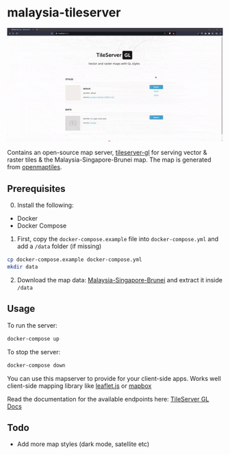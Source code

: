<!-- @format -->

# malaysia-tileserver

![](./assets/tileserver.gif)

Contains an open-source map server, [tileserver-gl](http://tileserver.org/) for serving vector & raster tiles & the Malaysia-Singapore-Brunei map. The map is generated from [openmaptiles](https://github.com/openmaptiles/openmaptiles).

## Prerequisites

0. Install the following:

-   Docker
-   Docker Compose

1. First, copy the `docker-compose.example` file into `docker-compose.yml` and add a `/data` folder (if missing)

```bash
cp docker-compose.example docker-compose.yml
mkdir data
```

2. Download the map data: [Malaysia-Singapore-Brunei](https://drive.google.com/file/d/1f9MllVDNz9BSBuIFCkST55tq14F2CDMP/view?usp=share_link) and extract it inside `/data`

## Usage

To run the server:

```bash
docker-compose up
```

To stop the server:

```bash
docker-compose down
```

You can use this mapserver to provide for your client-side apps. Works well client-side mapping library like [leaflet.js](https://leafletjs.com/) or [mapbox](https://www.mapbox.com/)

Read the documentation for the available endpoints here: [TileServer GL Docs](https://tileserver.readthedocs.io/en/latest/endpoints.html)

## Todo

-   Add more map styles (dark mode, satellite etc)

